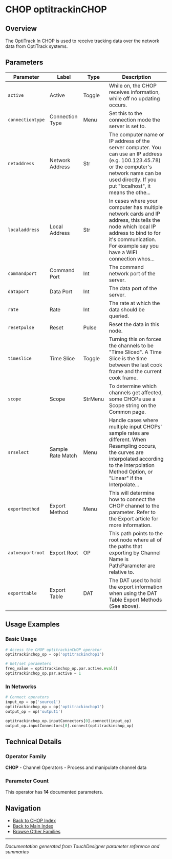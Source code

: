 # CHOP optitrackinCHOP

## Overview

The OptiTrack In CHOP is used to receive tracking data over the network data from OptiTrack systems.

## Parameters

| Parameter | Label | Type | Description |
|-----------|-------|------|-------------|
| `active` | Active | Toggle | While on, the CHOP receives information, while off no updating occurs. |
| `connectiontype` | Connection Type | Menu | Set this to the connection mode the server is set to. |
| `netaddress` | Network Address | Str | The computer name or IP address of the server computer. You can use an IP address (e.g. 100.123.45.78) or the computer's network name can be used directly. If you put "localhost", it means the othe... |
| `localaddress` | Local Address | Str | In cases where your computer has multiple network cards and IP address, this tells the node which local IP address to bind to for it's communication. For example say you have a WIFI connection whos... |
| `commandport` | Command Port | Int | The command network port of the server. |
| `dataport` | Data Port | Int | The data port of the server. |
| `rate` | Rate | Int | The rate at which the data should be queried. |
| `resetpulse` | Reset | Pulse | Reset the data in this node. |
| `timeslice` | Time Slice | Toggle | Turning this on forces the channels to be "Time Sliced".  A Time Slice is the time between the last cook frame and the current cook frame. |
| `scope` | Scope | StrMenu | To determine which channels get affected, some CHOPs use a Scope string on the Common page. |
| `srselect` | Sample Rate Match | Menu | Handle cases where multiple input CHOPs' sample rates are different. When Resampling occurs, the curves are interpolated according to the Interpolation Method Option, or "Linear" if the Interpolate... |
| `exportmethod` | Export Method | Menu | This will determine how to connect the CHOP channel to the parameter. Refer to the Export article for more information. |
| `autoexportroot` | Export Root | OP | This path points to the root node where all of the paths that exporting by Channel Name is Path:Parameter are relative to. |
| `exporttable` | Export Table | DAT | The DAT used to hold the export information when using the DAT Table Export Methods (See above). |

## Usage Examples

### Basic Usage

```python
# Access the CHOP optitrackinCHOP operator
optitrackinchop_op = op('optitrackinchop1')

# Get/set parameters
freq_value = optitrackinchop_op.par.active.eval()
optitrackinchop_op.par.active = 1
```

### In Networks

```python
# Connect operators
input_op = op('source1')
optitrackinchop_op = op('optitrackinchop1')
output_op = op('output1')

optitrackinchop_op.inputConnectors[0].connect(input_op)
output_op.inputConnectors[0].connect(optitrackinchop_op)
```

## Technical Details

### Operator Family

**CHOP** - Channel Operators - Process and manipulate channel data

### Parameter Count

This operator has **14** documented parameters.

## Navigation

- [Back to CHOP Index](../CHOP/CHOP_INDEX.md)
- [Back to Main Index](../OPERATORS_INDEX.md)
- [Browse Other Families](../OPERATORS_INDEX.md#quick-navigation)

---
*Documentation generated from TouchDesigner parameter reference and summaries*
